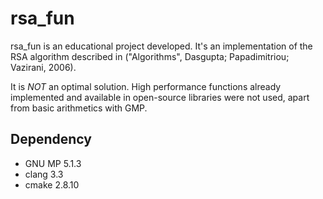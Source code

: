 # rsa_fun

rsa_fun is an educational project developed. It's an implementation
of the RSA algorithm described in ("Algorithms", Dasgupta; Papadimitriou;
Vazirani, 2006).


It is *NOT* an optimal solution. High performance functions already implemented
and available in open-source libraries were not used, apart from basic
arithmetics with GMP.

## Dependency

 * GNU MP 5.1.3
 * clang 3.3
 * cmake 2.8.10
